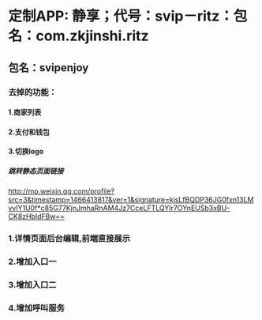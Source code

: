 
# 定制APP: 静享；代号：svip－ritz：包名：com.zkjinshi.ritz

## 包名：svipenjoy

### 去掉的功能：

#### 1.商家列表
#### 2.支付和钱包
#### 3.切换logo

##### 跳转静态页面链接
http://mp.weixin.qq.com/profile?src=3&timestamp=1466413817&ver=1&signature=kjsLfBQDP36JG0fxn13LMvvlY1U0f*c85G77KjnJmhaRnAM4Jz7CceLFTLQYIr7OYnEUSb3xBU-CK8zHbldFBw==

### 1.详情页面后台编辑,前端直接展示
### 2.增加入口一
### 3.增加入口二
### 4.增加呼叫服务